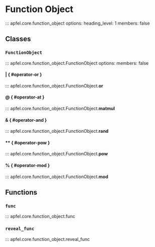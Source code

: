 # Function Object

::: apfel.core.function_object
    options:
      heading_level: 1
      members: false

## Classes

###  `FunctionObject`

::: apfel.core.function_object.FunctionObject
    options:
        members: false

#### | { #operator-or }

::: apfel.core.function_object.FunctionObject.__or__

#### @ { #operator-at }

::: apfel.core.function_object.FunctionObject.__matmul__

#### & { #operator-and }

::: apfel.core.function_object.FunctionObject.__rand__

#### ** { #operator-pow }

::: apfel.core.function_object.FunctionObject.__pow__

#### % { #operator-mod }

::: apfel.core.function_object.FunctionObject.__mod__

## Functions

### `func`

::: apfel.core.function_object.func

### `reveal_func`

::: apfel.core.function_object.reveal_func